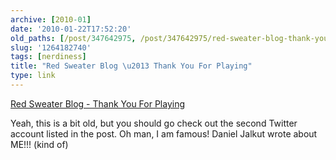 ```yaml
---
archive: [2010-01]
date: '2010-01-22T17:52:20'
old_paths: [/post/347642975, /post/347642975/red-sweater-blog-thank-you-for-playing]
slug: '1264182740'
tags: [nerdiness]
title: "Red Sweater Blog \u2013 Thank You For Playing"
type: link
---
```


[Red Sweater Blog - Thank You For Playing][1]

Yeah, this is a bit old, but you should go check out the second Twitter
account listed in the post. Oh man, I am famous! Daniel Jalkut wrote about
ME!!! (kind of)

[1]: http://www.red-sweater.com/blog/1086/thank-you-for-playing
